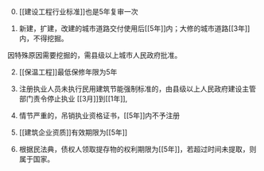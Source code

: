 0. [[建设工程行业标准]]也是5年复审一次

1. 新建，扩建，改建的城市道路交付使用后[[5年]]内；大修的城市道路[[3年]]内，不得挖掘。

因特殊原因需要挖掘的，需县级以上城市人民政府批准。


2. [[保温工程]]最低保修年限为5年


3. 注册执业人员未执行民用建筑节能强制标准的，由县级以上人民政府建设主管部门责令停止执业
[[3月]]到[[1年]],

4. 情节严重的，吊销执业资格证书，[[5年]]内不予注册

5. [[建筑企业资质]]有效期限为[[5年]]

6. 根据民法典，债权人领取提存物的权利期限为[[5年]]，若超过时间未提取，则属于国家。